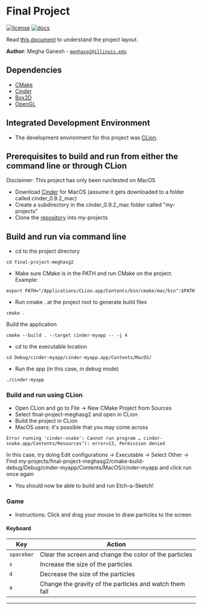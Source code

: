 # Final Project

[![license](https://img.shields.io/badge/license-MIT-green)](LICENSE)
[![docs](https://img.shields.io/badge/docs-yes-brightgreen)](docs/README.md)

Read [this document](https://cliutils.gitlab.io/modern-cmake/chapters/basics/structure.html) to understand the project
layout.

**Author**: Megha Ganesh - [`meghasg2@illinois.edu`](mailto:meghasg2@illinois.edu)

## Dependencies
  - [CMake](https://cmake.org/)
  - [Cinder](https://libcinder.org/)
  - [Box2D](https://box2d.org/)
  - [OpenGL](https://libcinder.org/docs/guides/opengl/index.html)

## Integrated Development Environment
- The development environment for this project was [CLion](https://www.jetbrains.com/clion/). 

## Prerequisites to build and run from either the command line or through CLion
Disclaimer: This project has only been run/tested on MacOS
- Download [Cinder](https://libcinder.org/download) for MacOS (assume it gets downloaded to a folder called cinder_0.9.2_mac)
- Create a subdirectory in the cinder_0.9.2_mac folder called "my-projects" 
- Clone the [repository](https://github.com/CS126SP20/final-project-meghasg2) into my-projects

## Build and run via command line
- cd to the project directory 
```console
cd final-project-meghasg2
```
- Make sure CMake is in the PATH and run CMake on the project. Example:
```console
export PATH="/Applications/CLion.app/Contents/bin/cmake/mac/bin":$PATH
```
- Run cmake . at the project root to generate build files 
```console
cmake . 
```
Build the application
```console
cmake --build . --target cinder-myapp -- -j 4
```
- cd to the executable location 
```console
cd Debug/cinder-myapp/cinder-myapp.app/Contents/MacOS/
```
- Run the app (in this case, in debug mode) 
```console
./cinder-myapp
```

### Build and run using CLion
- Open CLion and go to File -> New CMake Project from Sources 
- Select final-project-meghasg2 and open in CLion
- Build the project in CLion
- MacOS users: it's possible that you may come across 
```
Error running 'cinder-snake': Cannot run program … cinder-snake.app/Contents/Resources"): error=13, Permission denied
```
In this case, try doing Edit configurations -> Executable -> Select Other -> Find my-projects/final-project-meghasg2/cmake-build-debug/Debug/cinder-myapp/Contents/MacOS/cinder-myapp and click run once again
- You should now be able to build and run Etch-a-Sketch! 

### Game
  - Instructions: 
  Click and drag your mouse to draw particles to the screen 

#### Keyboard

| Key        | Action                                                      |
|------------|-------------------------------------------------------------|
| `spacebar` | Clear the screen and change the color of the particles      |
| `s`        | Increase the size of the particles                          |
| `d`        | Decrease the size of the particles                          |
| `a`        | Change the gravity of the particles and watch them fall     | 

---
